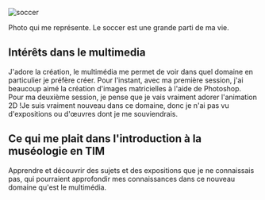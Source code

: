 
![soccer](https://github.com/user-attachments/assets/2d8970d1-0211-4a3e-929a-7de6e1bfe137)

Photo qui me représente. Le soccer est une grande parti de ma vie.


## **Intérêts dans le multimedia**
J'adore la création, le multimédia me permet de voir dans quel domaine en particulier je préfère créer. Pour l'instant, avec ma première session, j'ai beaucoup aimé la création d'images matricielles à l'aide de Photoshop. Pour ma deuxième session, je pense que je vais vraiment adorer l'animation 2D !Je suis vraiment nouveau dans ce domaine, donc je n'ai pas vu d'expositions ou d'œuvres dont je me souviendrais.


## Ce qui me plait dans l'introduction à la muséologie en TIM
Apprendre et découvrir des sujets et des expositions que je ne connaissais pas, qui pourraient approfondir mes connaissances dans ce nouveau domaine qu'est le multimédia.




